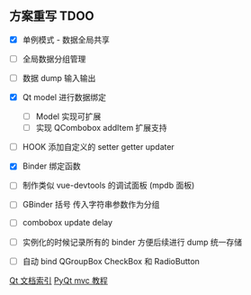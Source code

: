 ## 方案重写 TDOO

- [x] 单例模式 - 数据全局共享
- [ ] 全局数据分组管理
- [ ] 数据 dump 输入输出
- [x] Qt model 进行数据绑定
    - [ ] Model 实现可扩展
    - [ ] 实现 QCombobox addItem 扩展支持
- [ ] HOOK 添加自定义的 setter getter updater
- [x] Binder 绑定函数
- [ ] 制作类似 vue-devtools 的调试面板 (mpdb 面板)
- [ ] GBinder 括号 传入字符串参数作为分组

- [ ] combobox update delay
- [ ] 实例化的时候记录所有的 binder 方便后续进行 dump 统一存储
- [ ] 自动 bind QGroupBox CheckBox 和 RadioButton


[Qt 文档索引](https://github.com/FXTD-ODYSSEY/MayaScript/blob/master/_QtDemo/_QtDoc/overviews.md)
[PyQt mvc 教程](https://www.youtube.com/watch?v=2sRoLN337cs&list=PL8B63F2091D787896&index=2)

